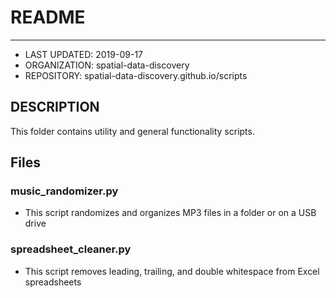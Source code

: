 # README
--------
* LAST UPDATED: 2019-09-17
* ORGANIZATION: spatial-data-discovery
* REPOSITORY: spatial-data-discovery.github.io/scripts

## DESCRIPTION
This folder contains utility and general functionality scripts.

## Files

### music_randomizer.py
* This script randomizes and organizes MP3 files in a folder or on a USB drive

### spreadsheet_cleaner.py
* This script removes leading, trailing, and double whitespace from Excel spreadsheets

